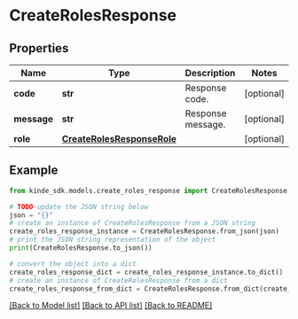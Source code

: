 # CreateRolesResponse


## Properties

Name | Type | Description | Notes
------------ | ------------- | ------------- | -------------
**code** | **str** | Response code. | [optional] 
**message** | **str** | Response message. | [optional] 
**role** | [**CreateRolesResponseRole**](CreateRolesResponseRole.md) |  | [optional] 

## Example

```python
from kinde_sdk.models.create_roles_response import CreateRolesResponse

# TODO update the JSON string below
json = "{}"
# create an instance of CreateRolesResponse from a JSON string
create_roles_response_instance = CreateRolesResponse.from_json(json)
# print the JSON string representation of the object
print(CreateRolesResponse.to_json())

# convert the object into a dict
create_roles_response_dict = create_roles_response_instance.to_dict()
# create an instance of CreateRolesResponse from a dict
create_roles_response_from_dict = CreateRolesResponse.from_dict(create_roles_response_dict)
```
[[Back to Model list]](../README.md#documentation-for-models) [[Back to API list]](../README.md#documentation-for-api-endpoints) [[Back to README]](../README.md)


